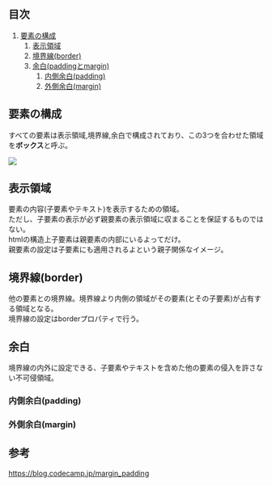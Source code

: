 
## 目次
1. [要素の構成](#要素の構成)   
    1. [表示領域](#表示領域)  
    2. [境界線(border)](#境界線border)  
    3. [余白(paddingとmargin)](#余白paddingとmargin)  
        1. [内側余白(padding)](#内側余白padding)  
        2. [外側余白(margin)](#外側余白margin)  

## 要素の構成
すべての要素は表示領域,境界線,余白で構成されており、この3つを合わせた領域を**ボックス**と呼ぶ。

![](https://s3-ap-northeast-1.amazonaws.com/mash-jp/staging/uploads/3401/e81de1a5939d1f8df32f06d1e5357fff601096b4.3457.original.png?1488165207)

## 表示領域
要素の内容(子要素やテキスト)を表示するための領域。  
ただし、子要素の表示が必ず親要素の表示領域に収まることを保証するものではない。  
htmlの構造上子要素は親要素の内部にいるよってだけ。  
親要素の設定は子要素にも適用されるよという親子関係なイメージ。  

## 境界線(border)
他の要素との境界線。境界線より内側の領域がその要素(とその子要素)が占有する領域となる。  
境界線の設定はborderプロパティで行う。

## 余白
境界線の内外に設定できる、子要素やテキストを含めた他の要素の侵入を許さない不可侵領域。

### 内側余白(padding)

### 外側余白(margin)

## 参考
https://blog.codecamp.jp/margin_padding

